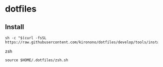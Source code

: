 # dotfiles

## Install

```
sh -c "$(curl -fsSL https://raw.githubusercontent.com/kironono/dotfiles/develop/tools/install.sh)"
```


zsh

```
source $HOME/.dotfiles/zsh.sh
```
